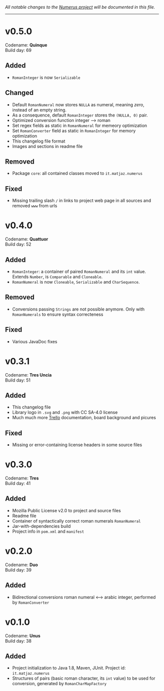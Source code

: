 _All notable changes to the [Numerus project](http://matjaz.it/numerus/) 
will be documented in this file._

***************

v0.5.0
======
Codename: **Quinque**  
Build day: 69

Added
-----
- `RomanInteger` is now `Serializable`

Changed
-------
- Default `RomanNumeral` now stores `NULLA` as numeral, meaning _zero_,
  instead of an empty string.
- As a consequence, default `RomanInteger` stores the `(NULLA, 0)` pair.
- Optimized conversion function integer --> roman
- Set regex fields as static in `RomanNumeral` for memeory optimization
- Set `RomanConverter` field as static in `RomanInteger` for memory 
  optimization
- This changelog file format
- Images and sections in readme file

Removed
-------
- Package `core`: all contained classes moved to `it.matjaz.numerus`

Fixed
-----
- Missing trailing slash `/` in links to project web page in all 
  sources and removed `www` from urls

v0.4.0
======
Codename: **Quattuor**  
Build day: 52

Added
-----
- `RomanInteger`: a container of paired `RomanNumeral` and its `int` 
   value. Extends `Number`, is `Comparable` and `Cloneable`.
- `RomanNumeral` is now `Cloneable`, `Serializable` and `CharSequence`.

Removed
-------
- Conversions passing `Strings` are not possible anymore. Only with
  `RomanNumerals` to ensure syntax correcteness

Fixed
-----
- Various JavaDoc fixes


v0.3.1
======
Codename: **Tres Uncia**  
Build day: 51

Added
-----
- This changelog file
- Library logo in `.svg` and `.png` with CC SA-4.0 license
- Much much more [Trello](https://trello.com/b/WtjZ94R3/numerus) 
  documentation, board background and picures

Fixed
-----
- Missing or error-containing license headers in some source files


v0.3.0
======
Codename: **Tres**  
Build day: 41

Added
-----
- Mozilla Public License v2.0 to project and source files
- Readme file
- Container of syntactically correct roman numerals `RomanNumeral`
- Jar-with-dependencies build
- Project info in `pom.xml` and `manifest`


v0.2.0
======
Codename: **Duo**  
Build day: 39

Added
-----
- Bidirectional conversions roman numeral <--> arabic integer, performed 
  by `RomanConverter`


v0.1.0
======
Codename: **Unus**  
Build day: 38

Added
-----
- Project initialization to Java 1.8, Maven, JUnit. Project id: 
  `it.matjaz.numerus`
- Structures of pairs (basic roman character, its `int` value) to be 
  used for conversion, generated by `RomanCharMapFactory`
